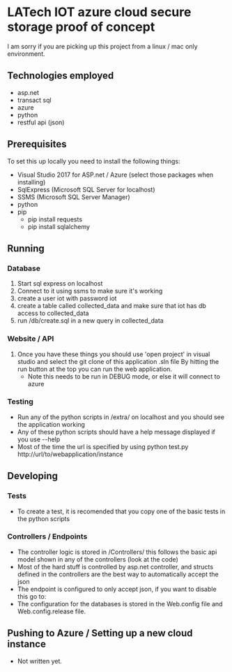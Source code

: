 # LATech IOT azure cloud secure storage proof of concept

I am sorry if you are picking up this project from a linux / mac only environment.

## Technologies employed 
* asp.net 
* transact sql 
* azure 
* python
* restful api (json)

## Prerequisites
To set this up locally you need to install the following things:
* Visual Studio 2017 for ASP.net / Azure (select those packages when installing) 
* SqlExpress (Microsoft SQL Server for localhost)
* SSMS (Microsoft SQL Server Manager)
* python
* pip
	* pip install requests
	* pip install sqlalchemy

## Running

### Database
1) Start sql express on localhost
2) Connect to it using ssms to make sure it's working
3) create a user iot with password iot
4) create a table called collected\_data and make sure that iot has db access to collected\_data
5) run /db/create.sql in a new query in collected\_data

### Website / API
1) Once you have these things you should use 'open project' in visual studio and select the git clone of this application .sln file
By hitting the run button at the top you can run the web application. 
	* Note this needs to be run in DEBUG mode, or else it will connect to azure

### Testing
* Run any of the python scripts in /extra/ on localhost and you should see the application working
* Any of these python scripts should have a help message displayed if you use --help
* Most of the time the url is specified by using python test.py http://url/to/webapplication/instance

## Developing

### Tests
* To create a test, it is recomended that you copy one of the basic tests in the python scripts

### Controllers / Endpoints
* The controller logic is stored in /Controllers/ this follows the basic api model shown in any of the controllers (look at the code)
* Most of the hard stuff is controlled by asp.net controller, and structs defined in the controllers are the best way to automatically accept the json
* The endpoint is configured to only accept json, if you want to disable this go to:
* The configuration for the databases is stored in the Web.config file and Web.config.release file.  

## Pushing to Azure / Setting up a new cloud instance
* Not written yet. 
